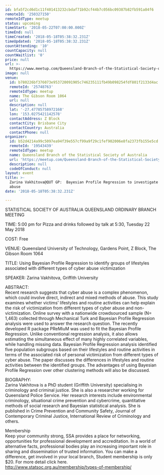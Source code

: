 ```yaml
---
id: bfa5f2cd6d1c11f401413232cbdaf71b92cf44b7c056bc09387b82fb591a84f6
remoteId: '250327150'
remoteIdType: meetup
status: upcoming
timeStart: '2018-05-22T07:00:00.000Z'
timeEnd: null
timeCreated: '2018-05-18T05:38:32.231Z'
timeUpdated: '2018-05-18T05:38:32.231Z'
countAttending: '10'
countCapacity: null
countWaitlist: '0'
price: null
url: >-
  https://www.meetup.com/Queensland-Branch-of-the-Statistical-Society-of-Australia/events/250327150/
image: null
venue:
  id: b780226bf376073e953720091905c746235111fb49b098254fdf801f2133d4ac
  remoteId: '25748763'
  remoteIdType: meetup
  name: The Gibson Room 1064
  url: null
  description: null
  lat: '-27.47785758972168'
  lon: '153.0275421142578'
  contactAddress: Z Block
  contactCity: Brisbane City
  contactCountry: Australia
  contactPhone: null
organizer:
  id: b52d4214a99c5097ea94f39e557cf99a9f29c1fef902006e8fa2373fb155e5cd
  remoteId: '19543439'
  remoteIdType: meetup
  name: Queensland Branch of the Statistical Society of Australia
  url: 'https://meetup.com/Queensland-Branch-of-the-Statistical-Society-of-Australia'
  description: null
  codeOfConduct: null
layout: event
title: >-
  Zarina Vakhitova@QUT GP:  Bayesian Profile Regression to investigate cyber
  abuse
date: '2018-05-18T05:38:32.231Z'

---
```

<p>STATISTICAL SOCIETY OF AUSTRALIA QUEENSLAND ORDINARY BRANCH MEETING</p> <p>TIME: 5:00 pm for Pizza and drinks followed by talk at 5:30, Tuesday 22 May 2018</p> <p>COST: Free</p> <p>VENUE: Queensland University of Technology, Gardens Point, Z Block, The Gibson Room 1064</p> <p>TITLE: Using Bayesian Profile Regression to identify groups of lifestyles associated with different types of cyber abuse victimization</p> <p>SPEAKER: Zarina Vakhitova, Griffith University</p> <p>ABSTRACT:<br/>Recent research suggests that cyber abuse is a complex phenomenon, which could involve direct, indirect and mixed methods of abuse. This study examines whether victims’ lifestyles and routine activities can help explain the risk of victimization from different types of cyber abuse and non-victimization. Online survey with a nationwide crowdsourced sample (N= 1,463) collected through Mechanical Turk and Bayesian Profile Regression analysis were used to answer the research question. The recently developed R package PReMiuM was used to fit the Bayesian Profile Regression. Unlike conventional regression analysis, it also allows estimating the simultaneous effect of many highly correlated variables, while handling missing data. Bayesian Profile Regression analysis identified five population subgroups based on their lifestyles and routine activities in terms of the associated risk of personal victimization from different types of cyber abuse. The paper discusses the differences in lifestyles and routine activities between the identified groups. The advantages of using Bayesian Profile Regression over other clustering methods will also be discussed.</p> <p>BIOGRAPHY:<br/>Zarina Vakhitova is a PhD student (Griffith University) specialising in criminology and criminal justice. She is also a researcher working for Queensland Police Service. Her research interests include environmental criminology, situational crime prevention and cybercrime, quantitative methods of social research and Bayesian statistical analysis. She is published in Crime Prevention and Community Safety, Journal of Contemporary Criminal Justice, International Review of Criminology and others.</p> <p>Membership<br/>Keep your community strong, SSA provides a place for networking, opportunities for professional development and accreditation. In a world of alternative facts, professional bodies play an increasing important role in sharing and dissemination of trusted information. You can make a difference, get involved in your local branch, Student membership is only $20. For more detail click here. <a href="http://www.statsoc.org.au/membership/types-of-membership/" class="linkified">http://www.statsoc.org.au/membership/types-of-membership/</a></p>
